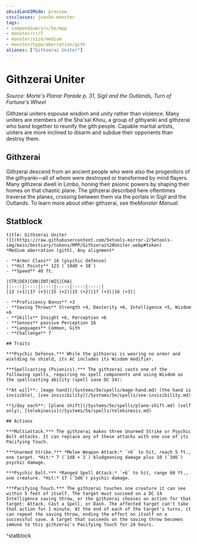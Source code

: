 ```yaml
---
obsidianUIMode: preview
cssclasses: json5e-monster
tags:
- compendium/src/5e/mpp
- monster/cr/7
- monster/size/medium
- monster/type/aberration/gith
aliases: ["Githzerai Uniter"]
---
```

# Githzerai Uniter
*Source: Morte's Planar Parade p. 31, Sigil and the Outlands, Turn of Fortune's Wheel*  

Githzerai uniters espouse wisdom and unity rather than violence. Many uniters are members of the Sha'sal Khou, a group of githyanki and githzerai who band together to reunify the gith people. Capable martial artists, uniters are more inclined to disarm and subdue their opponents than destroy them.

## Githzerai

Githzerai descend from an ancient people who were also the progenitors of the githyanki—all of whom were destroyed or transformed by mind flayers. Many githzerai dwell in Limbo, honing their psionic powers by shaping their homes on that chaotic plane. The githzerai described here oftentimes traverse the planes, crossing between them via the portals in Sigil and the Outlands. To learn more about other githzerai, see the*Monster Manual*.

## Statblock

```ad-statblock
title: Githzerai Uniter
![](https://raw.githubusercontent.com/5etools-mirror-2/5etools-img/main/bestiary/tokens/MPP/Githzerai%20Uniter.webp#token)
*Medium aberration (gith), Any alignment*

- **Armor Class** 16 (psychic defense)
- **Hit Points** 123 (`19d8 + 38`)
- **Speed** 40 ft.

|STR|DEX|CON|INT|WIS|CHA|
|:---:|:---:|:---:|:---:|:---:|:---:|
|13 (+1)|17 (+3)|15 (+2)|15 (+2)|17 (+3)|16 (+3)|

- **Proficiency Bonus** +3
- **Saving Throws** Strength +4, Dexterity +6, Intelligence +5, Wisdom +6
- **Skills** Insight +6, Perception +6
- **Senses** passive Perception 16
- **Languages** Common, Gith
- **Challenge** 7

## Traits

***Psychic Defense.*** While the githzerai is wearing no armor and wielding no shield, its AC includes its Wisdom modifier.

***Spellcasting (Psionics).*** The githzerai casts one of the following spells, requiring no spell components and using Wisdom as the spellcasting ability (spell save DC 14):

**At will**: [mage hand](/Systems/5e/spells/mage-hand.md) (the hand is invisible), [see invisibility](/Systems/5e/spells/see-invisibility.md)

**1/day each**: [plane shift](/Systems/5e/spells/plane-shift.md) (self only), [telekinesis](/Systems/5e/spells/telekinesis.md)

## Actions

***Multiattack.*** The githzerai makes three Unarmed Strike or Psychic Bolt attacks. It can replace any of these attacks with one use of its Pacifying Touch.

***Unarmed Strike.*** *Melee Weapon Attack:* `+6` to hit, reach 5 ft., one target. *Hit:* 7 (`1d8 + 3`) bludgeoning damage plus 10 (`3d6`) psychic damage.

***Psychic Bolt.*** *Ranged Spell Attack:* `+6` to hit, range 60 ft., one creature. *Hit:* 17 (`5d6`) psychic damage.

***Pacifying Touch.*** The githzerai touches one creature it can see within 5 feet of itself. The target must succeed on a DC 14 Intelligence saving throw, or the githzerai chooses an action for that target: Attack, Cast a Spell, or Dash. The affected target can't take that action for 1 minute. At the end of each of the target's turns, it can repeat the saving throw, ending the effect on itself on a successful save. A target that succeeds on the saving throw becomes immune to this githzerai's Pacifying Touch for 24 hours.
```
^statblock